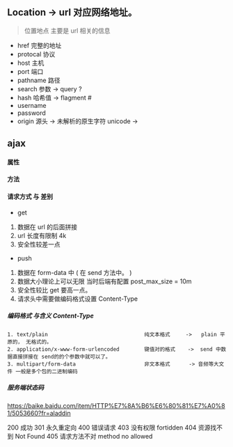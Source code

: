 

## Location   -> url 对应网络地址。
> 位置地点 主要是 url 相关的信息

- href        完整的地址
- protocal    协议
- host        主机  
- port        端口  
- pathname    路径
- search      参数 -> query ?
- hash        哈希值 ->  flagment #  
- username
- password
- origin      源头 -> 未解析的原生字符 unicode ->   




## ajax 

#### 属性

#### 方法

#### 请求方式 与 差别

- get 

1. 数据在 url 的后面拼接
2. url 长度有限制 4k
3. 安全性较差一点

- push 

1. 数据在 form-data 中 ( 在 send 方法中。  )
2. 数据大小理论上可以无限  当时后端有配置 post_max_size = 10m
3. 安全性较比 get 要高一点。 
4. 请求头中需要做编码格式设置  Content-Type

##### 编码格式 与含义 Content-Type
```
1. text/plain                               纯文本格式     ->   plain 平原的， 无格式的。 
2. application/x-www-form-urlencoded        键值对的格式    ->  send 中数据直接拼接在 send的的个参数中就可以了。 
3. multipart/form-data                      非文本格式      -> 音频等大文件 一般是多个包的二进制编码
```

##### 服务端状态码
https://baike.baidu.com/item/HTTP%E7%8A%B6%E6%80%81%E7%A0%81/5053660?fr=aladdin

200 成功
301 永久重定向
400 错误请求
403 没有权限    fortidden
404 资源找不到  Not Found
405 请求方法不对 method no allowed 

